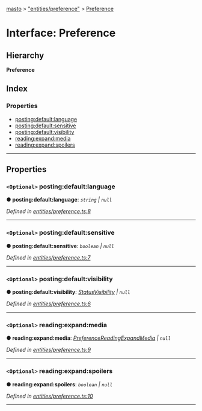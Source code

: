 [masto](../README.md) > ["entities/preference"](../modules/_entities_preference_.md) > [Preference](../interfaces/_entities_preference_.preference.md)

# Interface: Preference

## Hierarchy

**Preference**

## Index

### Properties

* [posting:default:language](_entities_preference_.preference.md#posting_default_language)
* [posting:default:sensitive](_entities_preference_.preference.md#posting_default_sensitive)
* [posting:default:visibility](_entities_preference_.preference.md#posting_default_visibility)
* [reading:expand:media](_entities_preference_.preference.md#reading_expand_media)
* [reading:expand:spoilers](_entities_preference_.preference.md#reading_expand_spoilers)

---

## Properties

<a id="posting_default_language"></a>

### `<Optional>` posting:default:language

**● posting:default:language**: *`string` \| `null`*

*Defined in [entities/preference.ts:8](https://github.com/neet/masto.js/blob/886ec98/src/entities/preference.ts#L8)*

___
<a id="posting_default_sensitive"></a>

### `<Optional>` posting:default:sensitive

**● posting:default:sensitive**: *`boolean` \| `null`*

*Defined in [entities/preference.ts:7](https://github.com/neet/masto.js/blob/886ec98/src/entities/preference.ts#L7)*

___
<a id="posting_default_visibility"></a>

### `<Optional>` posting:default:visibility

**● posting:default:visibility**: *[StatusVisibility](../modules/_entities_status_.md#statusvisibility) \| `null`*

*Defined in [entities/preference.ts:6](https://github.com/neet/masto.js/blob/886ec98/src/entities/preference.ts#L6)*

___
<a id="reading_expand_media"></a>

### `<Optional>` reading:expand:media

**● reading:expand:media**: *[PreferenceReadingExpandMedia](../modules/_entities_preference_.md#preferencereadingexpandmedia) \| `null`*

*Defined in [entities/preference.ts:9](https://github.com/neet/masto.js/blob/886ec98/src/entities/preference.ts#L9)*

___
<a id="reading_expand_spoilers"></a>

### `<Optional>` reading:expand:spoilers

**● reading:expand:spoilers**: *`boolean` \| `null`*

*Defined in [entities/preference.ts:10](https://github.com/neet/masto.js/blob/886ec98/src/entities/preference.ts#L10)*

___

